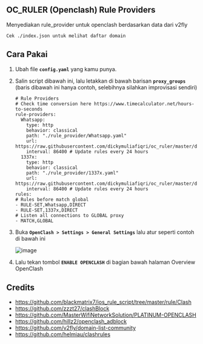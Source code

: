 ## OC_RULER (Openclash) Rule Providers

Menyediakan rule_provider untuk openclash berdasarkan data dari v2fly

```
Cek ./index.json untuk melihat daftar domain
```

## Cara Pakai

1. Ubah file **`config.yaml`** yang kamu punya.
2. Salin script dibawah ini, lalu letakkan di bawah barisan **`proxy_groups`** (baris dibawah ini hanya contoh, selebihnya silahkan improvisasi sendiri)

   ```
   # Rule Providers
   # Check time conversion here https://www.timecalculator.net/hours-to-seconds
   rule-providers:
     Whatsapp:
       type: http
       behavior: classical
       path: "./rule_provider/Whatsapp.yaml"
       url: https://raw.githubusercontent.com/dickymuliafiqri/oc_ruler/master/data/whatsapp.yaml
       interval: 86400 # Update rules every 24 hours
     1337x:
       type: http
       behavior: classical
       path: "./rule_provider/1337x.yaml"
       url: https://raw.githubusercontent.com/dickymuliafiqri/oc_ruler/master/data/1337x.yaml
       interval: 86400 # Update rules every 24 hours
   rules:
   # Rules before match global
   - RULE-SET,Whatsapp,DIRECT
   - RULE-SET,1337x,DIRECT
   # Listen all connections to GLOBAL proxy
   - MATCH,GLOBAL
   ```

3. Buka **`OpenClash > Settings > General Settings`** lalu atur seperti contoh di bawah ini

   ![image](https://user-images.githubusercontent.com/20932301/174243963-ae34021c-570d-4847-b693-9ed733ae18b3.png)

4. Lalu tekan tombol **`ENABLE OPENCLASH`** di bagian bawah halaman Overview OpenClash

## Credits

- https://github.com/blackmatrix7/ios_rule_script/tree/master/rule/Clash
- https://github.com/zzzt27/clashBlock
- https://github.com/MasterWifiNetworkSolution/PLATINUM-OPENCLASH
- https://github.com/hillz2/openclash_adblock
- https://github.com/v2fly/domain-list-community
- https://github.com/helmiau/clashrules
